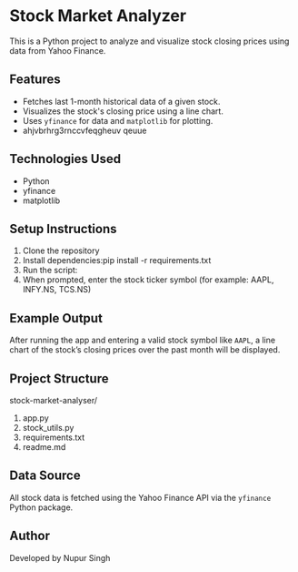 # Stock Market Analyzer

This is a Python project to analyze and visualize stock closing prices using data from Yahoo Finance.

## Features

- Fetches last 1-month historical data of a given stock.
- Visualizes the stock's closing price using a line chart.
- Uses `yfinance` for data and `matplotlib` for plotting.
-  ahjvbrhrg3rnccvfeqgheuv qeuue

## Technologies Used

- Python
- yfinance
- matplotlib
## Setup Instructions

1. Clone the repository
2. Install dependencies:pip install -r requirements.txt
3. Run the script: 
4. When prompted, enter the stock ticker symbol (for example: AAPL, INFY.NS, TCS.NS)
   
## Example Output

After running the app and entering a valid stock symbol like `AAPL`, a line chart of the stock’s closing prices over the past month will be displayed.


## Project Structure
stock-market-analyser/
1. app.py
2. stock_utils.py
3. requirements.txt
4. readme.md


## Data Source

All stock data is fetched using the Yahoo Finance API via the `yfinance` Python package.

## Author

Developed by Nupur Singh








